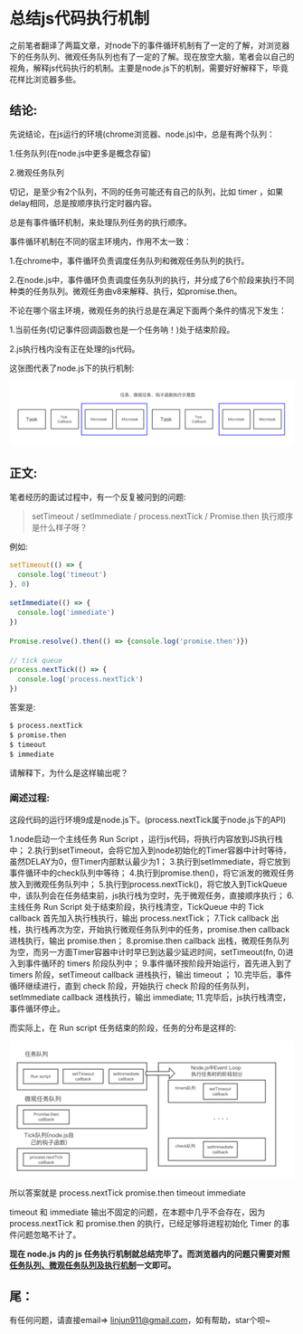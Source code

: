 # 总结js代码执行机制

之前笔者翻译了两篇文章，对node下的事件循环机制有了一定的了解，对浏览器下的任务队列、微观任务队列也有了一定的了解。现在放空大脑，笔者会以自己的视角，解释js代码执行的机制。主要是node.js下的机制，需要好好解释下，毕竟花样比浏览器多些。

## 结论:

先说结论，在js运行的环境(chrome浏览器、node.js)中，总是有两个队列：

1.任务队列(在node.js中更多是概念存留)

2.微观任务队列

切记，是至少有2个队列，不同的任务可能还有自己的队列，比如 timer ，如果delay相同，总是按顺序执行定时器内容。

总是有事件循环机制，来处理队列任务的执行顺序。

事件循环机制在不同的宿主环境内，作用不太一致：

1.在chrome中，事件循环负责调度任务队列和微观任务队列的执行。

2.在node.js中，事件循环负责调度任务队列的执行，并分成了6个阶段来执行不同种类的任务队列。微观任务由v8来解释、执行，如promise.then。

不论在哪个宿主环境，微观任务的执行总是在满足下面两个条件的情况下发生：

1.当前任务(切记事件回调函数也是一个任务呐！)处于结束阶段。

2.js执行栈内没有正在处理的js代码。

这张图代表了node.js下的执行机制:

![task&microtask&tick callback](https://github.com/evanzlj/self-learn/blob/dev/note/js_deep/imgs/task_micro_tick.jpeg)

## 正文:

笔者经历的面试过程中，有一个反复被问到的问题:

> setTimeout / setImmediate / process.nextTick / Promise.then 执行顺序是什么样子呀？

例如:

```JavaScript
setTimeout(() => {
  console.log('timeout')
}, 0)

setImmediate(() => {
  console.log('immediate')
})

Promise.resolve().then(() => {console.log('promise.then')})

// tick queue
process.nextTick(() => {
  console.log('process.nextTick')
})
```

答案是:

```bash
$ process.nextTick
$ promise.then
$ timeout
$ immediate
```

请解释下，为什么是这样输出呢？

### 阐述过程:

这段代码的运行环境9成是node.js下。(process.nextTick属于node.js下的API)

1.node启动一个主线任务 Run Script ，运行js代码，将执行内容放到JS执行栈中；
2.执行到setTimeout，会将它加入到node初始化的Timer容器中计时等待，虽然DELAY为0，但Timer内部默认最少为1；
3.执行到setImmediate，将它放到事件循环中的check队列中等待；
4.执行到promise.then()，将它派发的微观任务放入到微观任务队列中；
5.执行到process.nextTick()，将它放入到TickQueue中，该队列会在任务结束前，js执行栈为空时，先于微观任务，直接顺序执行；
6.主线任务 Run Script 处于结束阶段，执行栈清空，TickQueue 中的 Tick callback 首先加入执行栈执行，输出 process.nextTick；
7.Tick callback 出栈，执行栈再次为空，开始执行微观任务队列中的任务，promise.then callback 进栈执行，输出 promise.then；
8.promise.then callback 出栈，微观任务队列为空，而另一方面Timer容器中计时早已到达最少延迟时间，setTimeout(fn, 0)进入到事件循环的 timers 阶段队列中；
9.事件循环按阶段开始运行，首先进入到了 timers 阶段，setTimeout callback 进栈执行，输出 timeout ；
10.完毕后，事件循环继续进行，直到 check 阶段，开始执行 check 阶段的任务队列，setImmediate callback 进栈执行，输出 immediate;
11.完毕后，js执行栈清空，事件循环停止。


而实际上，在 Run script 任务结束的阶段，任务的分布是这样的:

![任务分布示意图](https://github.com/evanzlj/self-learn/blob/dev/note/js_deep/imgs/cur_queue.jpeg)

所以答案就是 process.nextTick promise.then timeout immediate

timeout 和 immediate 输出不固定的问题，在本题中几乎不会存在，因为 process.nextTick 和 promise.then 的执行，已经足够将进程初始化 Timer 的事件问题忽略不计了。

**现在 node.js 内的 js 任务执行机制就总结完毕了。而浏览器内的问题只需要对照[任务队列、微观任务队列及执行机制](https://github.com/evanzlj/self-learn/blob/dev/note/js_deep/%5B%E8%AF%91%5D%E4%BB%BB%E5%8A%A1%E9%98%9F%E5%88%97%E3%80%81%E5%BE%AE%E8%A7%82%E4%BB%BB%E5%8A%A1%E9%98%9F%E5%88%97%E5%8F%8A%E6%89%A7%E8%A1%8C%E6%9C%BA%E5%88%B6.md)一文即可。**

## 尾：

有任何问题，请直接email=> linjun911@gmail.com，如有帮助，star个呗~
